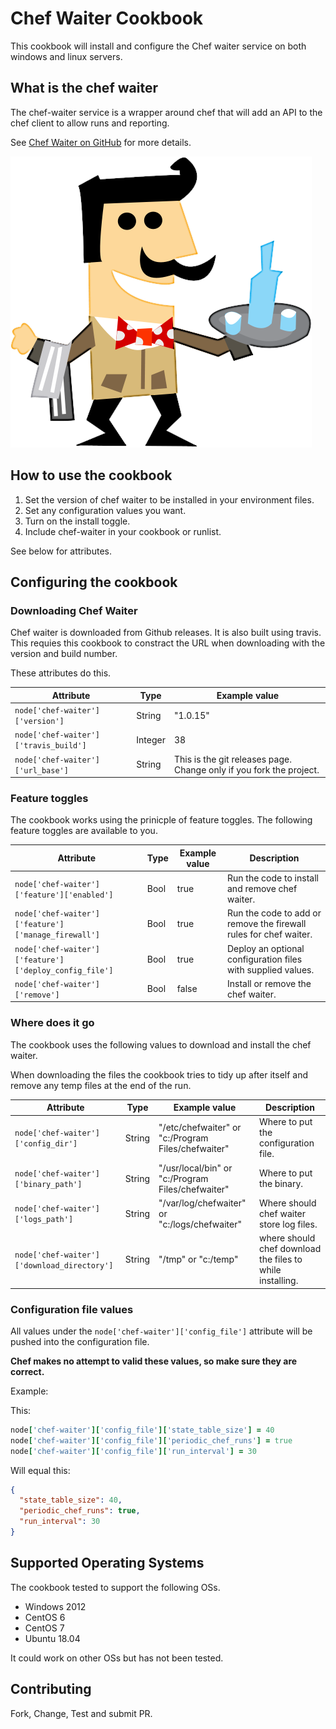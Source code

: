 # Chef Waiter Cookbook

This cookbook will install and configure the Chef waiter service on both windows and linux servers.

## What is the chef waiter

The chef-waiter service is a wrapper around chef that will add an API to the chef client to allow runs and reporting.

See [Chef Waiter on GitHub](https://github.com/morfien101/chef-waiter) for more details.

![penguin waiter](./README/waiter_T.png "penguin waiter")

## How to use the cookbook

1. Set the version of chef waiter to be installed in your environment files.
1. Set any configuration values you want.
1. Turn on the install toggle.
1. Include chef-waiter in your cookbook or runlist.

See below for attributes.

## Configuring the cookbook

### Downloading Chef Waiter

Chef waiter is downloaded from Github releases. It is also built using travis. This requies this cookbook to constract the URL when downloading with the version and build number.

These attributes do this.

| Attribute | Type | Example value |
---|---|---
`node['chef-waiter']['version']` | String | "1.0.15"
`node['chef-waiter']['travis_build']` | Integer | 38
`node['chef-waiter']['url_base']` | String | This is the git releases page. Change only if you fork the project.

### Feature toggles

The cookbook works using the prinicple of feature toggles.
The following feature toggles are available to you.

| Attribute | Type | Example value | Description
---|---|---|---
`node['chef-waiter']['feature']['enabled']` | Bool | true | Run the code to install and remove chef waiter.
`node['chef-waiter']['feature']['manage_firewall']` | Bool | true | Run the code to add or remove the firewall rules for chef waiter.
`node['chef-waiter']['feature']['deploy_config_file']` | Bool | true | Deploy an optional configuration files with supplied values.
`node['chef-waiter']['remove']` | Bool | false | Install or remove the chef waiter.

### Where does it go

The cookbook uses the following values to download and install the chef waiter.

When downloading the files the cookbook tries  to tidy up after itself and remove any temp files at the end of the run.

| Attribute | Type | Example value | Description
---|---|---|---
`node['chef-waiter']['config_dir']` | String | "/etc/chefwaiter" or "c:/Program Files/chefwaiter" | Where to put the configuration file.
`node['chef-waiter']['binary_path']` | String | "/usr/local/bin" or "c:/Program Files/chefwaiter" | Where to put the binary.
`node['chef-waiter']['logs_path']` | String | "/var/log/chefwaiter" or "c:/logs/chefwaiter" | Where should chef waiter store log files.
`node['chef-waiter']['download_directory']` | String | "/tmp" or "c:/temp" | where should chef download the files to while installing.

### Configuration file values

All values under the `node['chef-waiter']['config_file']` attribute will be pushed into the configuration file. 

__Chef makes no attempt to valid these values, so make sure they are correct.__

Example:

This:

```ruby
node['chef-waiter']['config_file']['state_table_size'] = 40
node['chef-waiter']['config_file']['periodic_chef_runs'] = true
node['chef-waiter']['config_file']['run_interval'] = 30
```

Will equal this:

```json
{
  "state_table_size": 40,
  "periodic_chef_runs": true,
  "run_interval": 30
}
```

## Supported Operating Systems

The cookbook tested to support the following OSs.

* Windows 2012
* CentOS 6
* CentOS 7
* Ubuntu 18.04

It could work on other OSs but has not been tested.

## Contributing

Fork, Change, Test and submit PR.